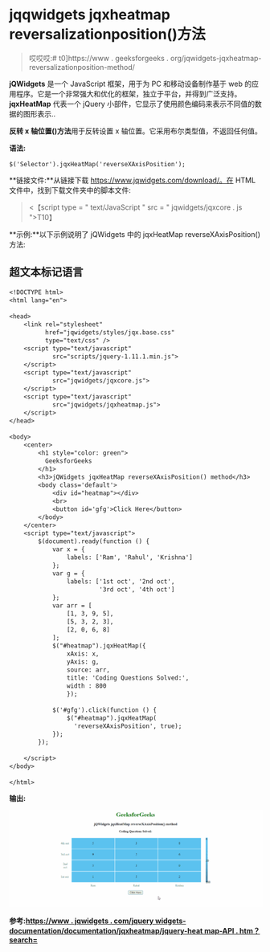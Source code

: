 # jqqwidgets jqxheatmap reversalizationposition()方法

> 哎哎哎:# t0]https://www . geeksforgeeks . org/jqwidgets-jqxheatmap-reversalizationposition-method/

**jQWidgets** 是一个 JavaScript 框架，用于为 PC 和移动设备制作基于 web 的应用程序。它是一个非常强大和优化的框架，独立于平台，并得到广泛支持。 **jqxHeatMap** 代表一个 jQuery 小部件，它显示了使用颜色编码来表示不同值的数据的图形表示..

**反转 x 轴位置()方法**用于反转设置 x 轴位置。它采用布尔类型值，不返回任何值。

**语法:**

```
$('Selector').jqxHeatMap('reverseXAxisPosition');
```

**链接文件:**从链接下载 https://www.jqwidgets.com/download/。在 HTML 文件中，找到下载文件夹中的脚本文件:

> <script type = " text/JavaScript " src = " scripts/jquery-1 . 11 . 1min . js "></script><【script type = " text/JavaScript " src = " jqwidgets/jqxcore . js ">T10】

**示例:**以下示例说明了 jQWidgets 中的 jqxHeatMap reverseXAxisPosition()方法:

## 超文本标记语言

```
<!DOCTYPE html>
<html lang="en">

<head>
    <link rel="stylesheet" 
          href="jqwidgets/styles/jqx.base.css" 
          type="text/css" />
    <script type="text/javascript" 
            src="scripts/jquery-1.11.1.min.js">
    </script>
    <script type="text/javascript" 
            src="jqwidgets/jqxcore.js">
    </script>
    <script type="text/javascript" 
            src="jqwidgets/jqxheatmap.js">
    </script>
</head>

<body>
    <center>
        <h1 style="color: green">
          GeeksforGeeks
        </h1>
        <h3>jQWidgets jqxHeatMap reverseXAxisPosition() method</h3>
        <body class='default'>
            <div id="heatmap"></div>
            <br>
            <button id='gfg'>Click Here</button>
        </body>
    </center>
    <script type="text/javascript">
        $(document).ready(function () {
            var x = {
                labels: ['Ram', 'Rahul', 'Krishna']
            };
            var g = {
                labels: ['1st oct', '2nd oct', 
                         '3rd oct', '4th oct']
            };
            var arr = [
                [1, 3, 9, 5],
                [5, 3, 2, 3],
                [2, 0, 6, 8]
            ];
            $("#heatmap").jqxHeatMap({
                xAxis: x,
                yAxis: g,
                source: arr,
                title: 'Coding Questions Solved:',
                width : 800
                });

            $('#gfg').click(function () {
                $("#heatmap").jqxHeatMap(
                  'reverseXAxisPosition', true);
            });
        });

    </script>
</body>

</html>
```

**输出:**

![](img/695c5ea8d8f25c62b889aaf4362a587b.png)

**参考:**[**https://www . jqwidgets . com/jquery widgets-documentation/documentation/jqxheatmap/jquery-heat map-API . htm？search=**](https://www.jqwidgets.com/jquery-widgets-documentation/documentation/jqxheatmap/jquery-heatmap-api.htm?search=)